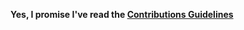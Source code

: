 **Yes, I promise I've read the [Contributions Guidelines](https://github.com/getify/Functional-Light-JS/blob/master/CONTRIBUTING.md)** 